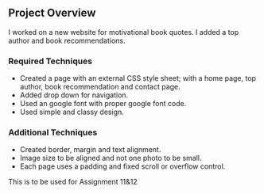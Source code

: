 ## Project Overview

I worked on a new website for motivational book quotes.
I added a top author and book recommendations.

### Required Techniques
- Created a page with an external CSS style sheet; with a home page, top author, book recommendation and contact page.
- Added drop down for navigation.
- Used an google font with proper google font code.
- Used simple and classy design.

### Additional Techniques
- Created border, margin and text alignment.
- Image size to be aligned and not one photo to be small. 
- Each page uses a padding and fixed scroll or overflow control.

This is to be used for Assignment 11&12